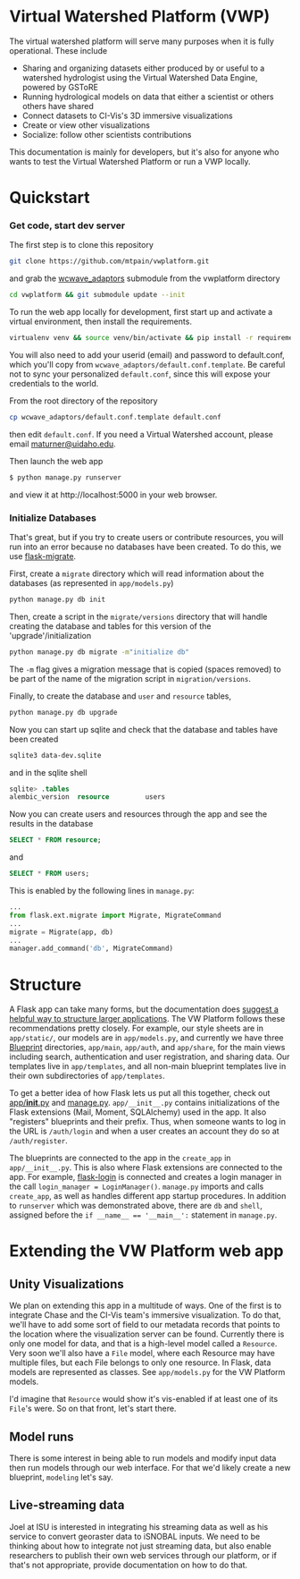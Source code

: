 # Virtual Watershed Platform (VWP)

The virtual watershed platform will serve many purposes when it is fully
operational. These include 

- Sharing and organizing datasets either produced by or useful to a watershed
  hydrologist using the Virtual Watershed Data Engine, powered by GSToRE
- Running hydrological models on data that either a scientist or others others have shared
- Connect datasets to CI-Vis's 3D immersive visualizations
- Create or view other visualizations
- Socialize: follow other scientists contributions

This documentation is mainly for developers, but it's also 
for anyone who wants to test the Virtual Watershed Platform or run a VWP
locally.

# Quickstart

### Get code, start dev server

The first step is to clone this repository

```bash
git clone https://github.com/mtpain/vwplatform.git 
```

and grab the [wcwave_adaptors]() submodule from the vwplatform directory

```bash
cd vwplatform && git submodule update --init
```

To run the web app locally for development, first start up and activate a virtual
environment, then install the requirements.

```bash
virtualenv venv && source venv/bin/activate && pip install -r requirements.txt
```

You will also need to add your userid (email) and password to default.conf, which you'll copy from `wcwave_adaptors/default.conf.template`.
Be careful not to sync your personalized `default.conf`, since this will expose your credentials to the world.

From the root directory of the repository

```bash
cp wcwave_adaptors/default.conf.template default.conf
```

then edit `default.conf`. If you need a Virtual Watershed account, please email maturner@uidaho.edu.

Then launch the web app

```bash
$ python manage.py runserver
```

and view it at http://localhost:5000 in your web browser.

### Initialize Databases

That's great, but if you try to create users or contribute resources, you will
run into an error because no databases have been created. To do this, we use
[flask-migrate](https://flask-migrate.readthedocs.org/en/latest/). 

First, create a `migrate` directory which will read information about the
databases (as represented in `app/models.py`)

```bash
python manage.py db init
```

Then, create a script in the `migrate/versions` directory that will handle
creating the database and tables for this version of the
'upgrade'/initialization

```bash
python manage.py db migrate -m"initialize db"
```

The `-m` flag gives a migration message that is copied (spaces removed) to be
part of the name of the migration script in `migration/versions`. 

Finally, to create the database and `user` and `resource` tables, 

```bash
python manage.py db upgrade
```

Now you can start up sqlite and check that the database and tables have been
created

```bash
sqlite3 data-dev.sqlite
```

and in the sqlite shell

```sql
sqlite> .tables
alembic_version  resource         users
```

Now you can create users and resources through the app and see the results in
the database

```sql
SELECT * FROM resource;
```

and

```sql
SELECT * FROM users;
```

This is enabled by the following lines in `manage.py`:

```python
...
from flask.ext.migrate import Migrate, MigrateCommand
...
migrate = Migrate(app, db)
...
manager.add_command('db', MigrateCommand)
```

# Structure

A Flask app can take many forms, but the documentation does [suggest a helpful
way to structure larger
applications](http://flask.pocoo.org/docs/0.10/patterns/packages/). The VW
Platform follows these recommendations pretty closely. For example, our 
style sheets are in `app/static/`, our models are in `app/models.py`, and
currently we have three
[Blueprint](http://flask.pocoo.org/docs/0.10/blueprints/) directories,
`app/main`, `app/auth`, and `app/share`, for the main views including search,
authentication and user registration, and sharing data. Our templates live in
`app/templates`, and all non-main blueprint templates live in their own
subdirectories of `app/templates`.

To get a better idea of how Flask lets us put all this together, check out 
[app/__init__.py](https://github.com/mtpain/vwplatform/blob/master/app/__init__.py)
and [manage.py](https://github.com/mtpain/vwplatform/blob/master/manage.py).
`app/__init__.py` contains initializations of the Flask extensions (Mail,
Moment, SQLAlchemy) used in the app. It also "registers" blueprints and their
prefix. Thus, when someone wants to log in the URL is `/auth/login` and when
a user creates an account they do so at `/auth/register`.

The blueprints are connected to the app in the `create_app` in 
`app/__init__.py`. This is also where Flask extensions are connected to the app.
For example, [flask-login](https://flask-login.readthedocs.org/en/latest/) is
connected and creates a login manager in the call `login_manager =
LoginManager()`. `manage.py` imports and calls `create_app`, as well as
handles different app startup procedures. In addition to `runserver` which was
demonstrated above, there are `db` and `shell`, assigned before the 
`if __name__ == '__main__':` statement in `manage.py`. 


# Extending the VW Platform web app

## Unity Visualizations

We plan on extending this app in a multitude of ways. One of the first is to
integrate Chase and the CI-Vis team's immersive visualization. To do that, we'll
have to add some sort of field to our metadata records that points to the
location where the visualization server can be found. Currently there is only
one model for data, and that is a high-level model called a `Resource`. Very
soon we'll also have a `File` model, where each Resource may have multiple
files, but each File belongs to only one resource. In Flask, data models are
represented as classes. See `app/models.py` for the VW Platform models.

I'd imagine that `Resource` would show it's vis-enabled if at least one of its
`File`'s were. So on that front, let's start there.

## Model runs

There is some interest in being able to run models and modify input data then
run models through our web interface. For that we'd likely create a new
blueprint, `modeling` let's say. 

## Live-streaming data

Joel at ISU is interested in integrating his streaming data as well as his
service to convert georaster data to iSNOBAL inputs. We need to be thinking
about how to integrate not just streaming data, but also enable researchers to
publish their own web services through our platform, or if that's not
appropriate, provide documentation on how to do that.
